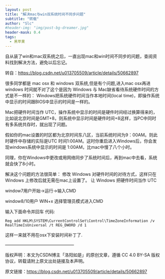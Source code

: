 ```yaml
---
layout: post
title: "解决mac与win双系统时间不同步问题"
subtitle: "转载"
author: "Slc"
#header-img: "img/post-bg-dreamer.jpg"
header-mask: 0.4
tags:
  - 黑苹果
---
```

自从装了win和mac双系统之后，一直出现mac和win时间不同步的问题，查阅资料找到解决方法，避免以后忘记。

转自：https://blog.csdn.net/u013705509/article/details/50662897


很多同学都是 mac osx 和 windows 双系统,但是有个问题,进入mac osx再进windows 时间就不对了这个是因为 Windows 与 Mac缺省看待系统硬件时间的方式是不一样的： Windows把系统硬件时间当作本地时间(local time)，即操作系统中显示的时间跟BIOS中显示的时间是一样的。

Mac把硬件时间当作 UTC，操作系统中显示的时间是硬件时间经过换算得来的，比如说北京时间是GMT+8，则系统中显示时间是硬件时间+8这样，当PC中同时有多系统共存时，就出现了问题。

假如你的mac设置的时区都为北京时间东八区，当前系统时间为9：00AM。则此时硬件中存储的实际是UTC 时间1:00AM。这时你重启进入Windows后，你会发现windows系统中显示的时间是 1:00AM，比mac中慢了八个小时。

同理，你在Windows中更改或用网络同步了系统时间后，再到mac中去看，系统就会快了8小时。

解决这个问题的方法很简单： 修改 Windows 对硬件时间的对待方式，这样只在 Windows 上修改后就无需在mac上设置了。 让 Windows 把硬件时间当作 UTC

window7用户开始->运行->输入CMD

window8/10用户 WIN+x 选择管理员模式进入CMD

输入下面命令并回车 代码:

```
Reg add HKLM\SYSTEM\CurrentControlSet\Control\TimeZoneInformation /v RealTimeIsUniversal /t REG_DWORD /d 1
```

这样一来就不用在osx下安装时间补丁了.


————————————————


版权声明：本文为CSDN博主「洛阳如是」的原创文章，遵循 CC 4.0 BY-SA 版权协议，转载请附上原文出处链接及本声明。


原文链接：https://blog.csdn.net/u013705509/article/details/50662897


